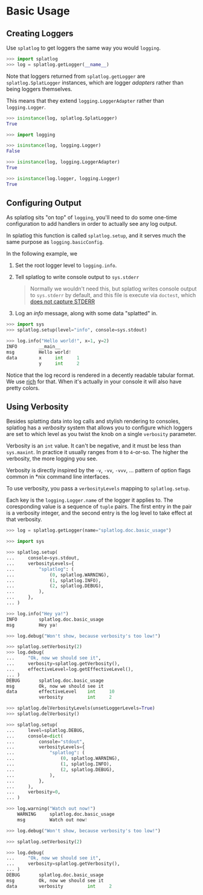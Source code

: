 Basic Usage
==============================================================================

Creating Loggers
------------------------------------------------------------------------------

Use `splatlog` to get loggers the same way you would `logging`.

```python
>>> import splatlog
>>> log = splatlog.getLogger(__name__)

```

Note that loggers returned from `splatlog.getLogger` are
`splatlog.SplatLogger` instances, which are logger _adapters_ rather than being
loggers themselves.

This means that they extend `logging.LoggerAdapter` rather than
`logging.Logger`.

```python
>>> isinstance(log, splatlog.SplatLogger)
True

>>> import logging

>>> isinstance(log, logging.Logger)
False

>>> isinstance(log, logging.LoggerAdapter)
True

>>> isinstance(log.logger, logging.Logger)
True

```

Configuring Output
------------------------------------------------------------------------------

As splatlog sits "on top" of `logging`, you'll need to do some one-time
configuration to add handlers in order to actually see any log output.

In splatlog this function is called `splatlog.setup`, and it serves much the
same purpose as `logging.basicConfig`.

In the following example, we

1.  Set the root logger level to `logging.info`.
    
2.  Tell splatlog to write console output to `sys.stderr`
    
    > Normally we wouldn't need this, but splatlog writes console output to
    > `sys.stderr` by default, and this file is execute via `doctest`, which
    > [does not capture STDERR][1]
    > 
    > [1]: https://docs.python.org/3.10/library/doctest.html#how-are-docstring-examples-recognized
    
3.  Log an _info_ message, along with some data "splatted" in.

```python
>>> import sys
>>> splatlog.setup(level="info", console=sys.stdout)

>>> log.info("Hello world!", x=1, y=2)
INFO        __main__
msg         Hello world!
data        x     int     1
            y     int     2

```

Notice that the log record is rendered in a decently readable tabular format.
We use [rich][] for that. When it's actually in your console it will also have
pretty colors.

[rich]: https://pypi.org/project/rich/

Using Verbosity
------------------------------------------------------------------------------

Besides splatting data into log calls and stylish rendering to consoles,
splatlog has a _verbosity_ system that allows you to configure which loggers
are set to which level as you twist the knob on a single `verbosity` parameter.

Verbosity is an `int` value. It can't be negative, and it must be less than
`sys.maxint`. In practice it usually ranges from `0` to `4`-or-so. The higher
the verbosity, the more logging you see.

Verbosity is directly inspired by the `-v`, `-vv`, `-vvv`, ... pattern of option
flags common in *nix command line interfaces.

To use verbosity, you pass a `verbosityLevels` mapping to `splatlog.setup`.

Each key is the `logging.Logger.name` of the logger it applies to. The
coresponding value is a sequence of `tuple` pairs. The first entry in the pair
is a verbosity integer, and the second entry is the log level to take effect at
that verbosity.

```python
>>> log = splatlog.getLogger(name="splatlog.doc.basic_usage")

>>> import sys

>>> splatlog.setup(
...     console=sys.stdout,
...     verbosityLevels={
...         "splatlog": (
...             (0, splatlog.WARNING),
...             (1, splatlog.INFO),
...             (2, splatlog.DEBUG),
...         ),
...     },
... )

>>> log.info("Hey ya!")
INFO        splatlog.doc.basic_usage
msg         Hey ya!

>>> log.debug("Won't show, because verbosity's too low!")

>>> splatlog.setVerbosity(2)
>>> log.debug(
...     "Ok, now we should see it",
...     verbosity=splatlog.getVerbosity(),
...     effectiveLevel=log.getEffectiveLevel(),
... )
DEBUG       splatlog.doc.basic_usage
msg         Ok, now we should see it
data        effectiveLevel    int     10
            verbosity         int     2

```

```python
>>> splatlog.delVerbosityLevels(unsetLoggerLevels=True)
>>> splatlog.delVerbosity()

>>> splatlog.setup(
...     level=splatlog.DEBUG,
...     console=dict(
...         console="stdout",
...         verbosityLevels={
...             "splatlog": (
...                 (0, splatlog.WARNING),
...                 (1, splatlog.INFO),
...                 (2, splatlog.DEBUG),
...             ),
...         },
...     ),
...     verbosity=0,
... )

>>> log.warning("Watch out now!")
    WARNING     splatlog.doc.basic_usage
    msg         Watch out now!

>>> log.debug("Won't show, because verbosity's too low!")

>>> splatlog.setVerbosity(2)

>>> log.debug(
...     "Ok, now we should see it",
...     verbosity=splatlog.getVerbosity(),
... )
DEBUG       splatlog.doc.basic_usage
msg         Ok, now we should see it
data        verbosity         int     2

```
